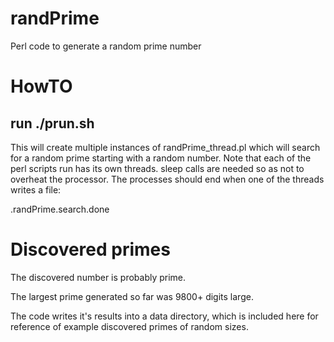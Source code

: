 # randPrime
Perl code to generate a random prime number

# HowTO
## run ./prun.sh

This will create multiple instances of randPrime\_thread.pl
which will search for a random prime starting with a random
number. Note that each of the perl scripts run has its
own threads. sleep calls are needed so as not to overheat
the processor. The processes should end when one of the
threads writes a file:

.randPrime.search.done

# Discovered primes
The discovered number is probably prime. 

The largest prime generated so far was 9800+ digits large.

The code writes it's results into a data directory,
which is included here for reference of example discovered
primes of random sizes.
